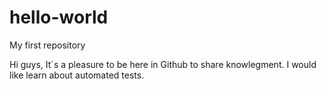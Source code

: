 # hello-world
My first repository

Hi guys,
It´s a pleasure to be here in Github to share knowlegment.
I would like learn about automated tests.
